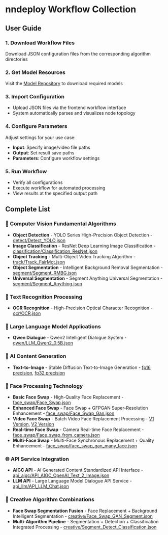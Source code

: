 # nndeploy Workflow Collection

## User Guide

### 1. Download Workflow Files
Download JSON configuration files from the corresponding algorithm directories

### 2. Get Model Resources
Visit the [Model Repository](https://modelscope.cn/models/nndeploy/nndeploy/summary) to download required models

### 3. Import Configuration
- Upload JSON files via the frontend workflow interface
- System automatically parses and visualizes node topology

### 4. Configure Parameters
Adjust settings for your use case:
- **Input**: Specify image/video file paths
- **Output**: Set result save paths
- **Parameters**: Configure workflow settings

### 5. Run Workflow
- Verify all configurations
- Execute workflow for automated processing
- View results at the specified output path

## Complete List

### 🎯 Computer Vision Fundamental Algorithms
+ **Object Detection** - YOLO Series High-Precision Object Detection - [detect/Detect_YOLO.json](detect/Detect_YOLO.json)
+ **Image Classification** - ResNet Deep Learning Image Classification - [classification/Classification_ResNet.json](classification/Classification_ResNet.json)
+ **Object Tracking** - Multi-Object Video Tracking Algorithm - [track/Track_FairMot.json](track/Track_FairMot.json)
+ **Object Segmentation** - Intelligent Background Removal Segmentation - [segment/Segment_RMBG.json](segment/Segment_RMBG.json)
+ **Universal Segmentation** - Segment Anything Universal Segmentation - [segment/Segment_Anything.json](segment/Segment_Anything.json)

### 📝 Text Recognition Processing
+ **OCR Recognition** - High-Precision Optical Character Recognition - [ocr/OCR.json](ocr/OCR.json)

### 🤖 Large Language Model Applications
+ **Qwen Dialogue** - Qwen2 Intelligent Dialogue System - [qwen/LLM_Qwen2_0.5B.json](qwen/LLM_Qwen2_0.5B.json)

### 🎨 AI Content Generation
+ **Text-to-Image** - Stable Diffusion Text-to-Image Generation - [fp16 precision](stable_diffusion/Text_2_Image_stable_diffusion_1.5_fp16.json), [fp32 precision](stable_diffusion/Text_2_Image_stable_diffusion_1.5_fp32.json)

### 👤 Face Processing Technology
+ **Basic Face Swap** - High-Quality Face Replacement - [face_swap/Face_Swap.json](face_swap/Face_Swap.json)
+ **Enhanced Face Swap** - Face Swap + GFPGAN Super-Resolution Enhancement - [face_swap/Face_Swap_Gan.json](face_swap/Face_Swap_Gan.json)
+ **Video Face Swap** - Batch Video Face Replacement Processing - [V1 Version](face_swap/Video_Swap_Face.json), [V2 Version](face_swap/Video_Swap_Face_V2.json)
+ **Real-time Face Swap** - Camera Real-time Face Replacement - [face_swap/Face_swap_from_camera.json](face_swap/Face_swap_from_camera.json)
+ **Multi-Face Swap** - Multi-Face Synchronous Replacement + Quality Enhancement - [face_swap/face_swap_gan_many_face.json](face_swap/face_swap_gan_many_face.json)

### 🌐 API Service Integration
+ **AIGC API** - AI Generated Content Standardized API Interface - [api_aigc/API_AIGC_OpenAI_Text_2_Image.json](api_aigc/API_AIGC_OpenAI_Text_2_Image.json)
+ **LLM API** - Large Language Model Dialogue API Service - [api_llm/API_LLM_Chat.json](api_llm/API_LLM_Chat.json)

### 🚀 Creative Algorithm Combinations
+ **Face Swap Segmentation Fusion** - Face Replacement + Background Intelligent Segmentation - [creative/Face_Swap_GAN_Segment.json](creative/Face_Swap_GAN_Segment.json)
+ **Multi-Algorithm Pipeline** - Segmentation + Detection + Classification Integrated Processing - [creative/Segment_Detect_Classification.json](creative/Segment_Detect_Classification.json)